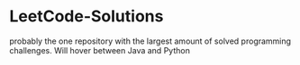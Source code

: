 # LeetCode-Solutions
probably the one repository with the largest amount of solved programming challenges. Will hover between Java and Python
